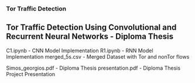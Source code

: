 ### Tor Traffic Detection
## Tor Traffic Detection Using Convolutional and Recurrent Neural Networks - Diploma Thesis

C1.ipynb - CNN Model Implementation
R1.ipynb - RNN Model Implementation
merged_5s.csv - Merged Dataset with Tor and nonTor flows

Simos_georgios.pdf - Diploma Thesis
presentation.pdf - Diploma Thesis Project Presentation

